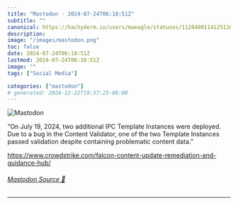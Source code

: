 ```yaml
---
title: "Mastodon - 2024-07-24T06:18:51Z"
subtitle: ""
canonical: https://hachyderm.io/users/mweagle/statuses/112840011412511055
description:
image: "/images/mastodon.png"
toc: false
date: 2024-07-24T06:18:51Z
lastmod: 2024-07-24T06:18:51Z
image: ""
tags: ["Social Media"]

categories: ["mastodon"]
# generated: 2024-12-22T19:57:25-08:00
---
```

![Mastodon](/images/mastodon.png)

<p>“On July 19, 2024, two additional IPC Template Instances were deployed. Due to a bug in the Content Validator, one of the two Template Instances passed validation despite containing problematic content data.”</p><p><a href="https://www.crowdstrike.com/falcon-content-update-remediation-and-guidance-hub/" target="_blank" rel="nofollow noopener noreferrer" translate="no"><span class="invisible">https://www.</span><span class="ellipsis">crowdstrike.com/falcon-content</span><span class="invisible">-update-remediation-and-guidance-hub/</span></a></p>


###### [Mastodon Source 🐘](https://hachyderm.io/@mweagle/112840011412511055)

___

